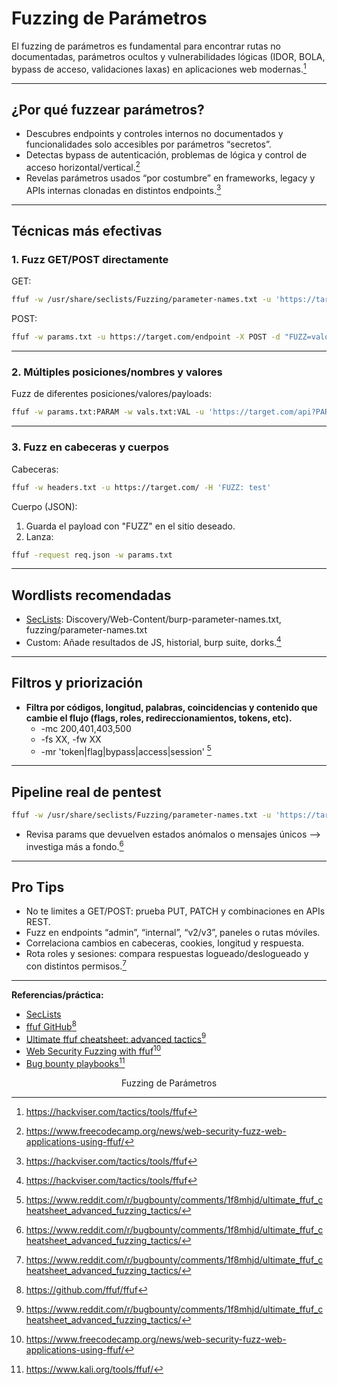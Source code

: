 # Fuzzing de Parámetros

El fuzzing de parámetros es fundamental para encontrar rutas no documentadas, parámetros ocultos y vulnerabilidades lógicas (IDOR, BOLA, bypass de acceso, validaciones laxas) en aplicaciones web modernas.[^1]

---

## ¿Por qué fuzzear parámetros?

- Descubres endpoints y controles internos no documentados y funcionalidades solo accesibles por parámetros “secretos”.
- Detectas bypass de autenticación, problemas de lógica y control de acceso horizontal/vertical.[^3]
- Revelas parámetros usados “por costumbre” en frameworks, legacy y APIs internas clonadas en distintos endpoints.[^1]

---

## Técnicas más efectivas

### 1. Fuzz GET/POST directamente

GET:

```bash
ffuf -w /usr/share/seclists/Fuzzing/parameter-names.txt -u 'https://target.com/?FUZZ=valor' -mc 200,401,403,500 -mr 'error|token|jwt'
```

POST:

```bash
ffuf -w params.txt -u https://target.com/endpoint -X POST -d "FUZZ=valor" -mc 200,401,403,500
```

---

### 2. Múltiples posiciones/nombres y valores

Fuzz de diferentes posiciones/valores/payloads:

```bash
ffuf -w params.txt:PARAM -w vals.txt:VAL -u 'https://target.com/api?PARAM=VAL' -mode clusterbomb
```

---

### 3. Fuzz en cabeceras y cuerpos

Cabeceras:

```bash
ffuf -w headers.txt -u https://target.com/ -H 'FUZZ: test'
```

Cuerpo (JSON):

1. Guarda el payload con "FUZZ" en el sitio deseado.
2. Lanza:

```bash
ffuf -request req.json -w params.txt
```

---

## Wordlists recomendadas

- [SecLists](https://github.com/danielmiessler/SecLists): Discovery/Web-Content/burp-parameter-names.txt, fuzzing/parameter-names.txt
- Custom: Añade resultados de JS, historial, burp suite, dorks.[^1]

---

## Filtros y priorización

- **Filtra por códigos, longitud, palabras, coincidencias y contenido que cambie el flujo (flags, roles, redireccionamientos, tokens, etc).**
  - -mc 200,401,403,500
  - -fs XX, -fw XX
  - -mr 'token|flag|bypass|access|session'
    [^2]

---

## Pipeline real de pentest

```bash
ffuf -w /usr/share/seclists/Fuzzing/parameter-names.txt -u 'https://target.com/api?FUZZ=1' -mc 200,401,403,500 -mr 'flag|error|jwt|token|secret|access' -o params_interesantes.txt
```

- Revisa params que devuelven estados anómalos o mensajes únicos --> investiga más a fondo.[^2]

---

## Pro Tips

- No te limites a GET/POST: prueba PUT, PATCH y combinaciones en APIs REST.
- Fuzz en endpoints “admin”, “internal”, “v2/v3”, paneles o rutas móviles.
- Correlaciona cambios en cabeceras, cookies, longitud y respuesta.
- Rota roles y sesiones: compara respuestas logueado/deslogueado y con distintos permisos.[^2]

---

**Referencias/práctica:**

- [SecLists](https://github.com/danielmiessler/SecLists)
- [ffuf GitHub](https://github.com/ffuf/ffuf)[^5]
- [Ultimate ffuf cheatsheet: advanced tactics](https://www.reddit.com/r/bugbounty/comments/1f8mhjd/ultimate_ffuf_cheatsheet_advanced_fuzzing_tactics/)[^2]
- [Web Security Fuzzing with ffuf](https://www.freecodecamp.org/news/web-security-fuzz-web-applications-using-ffuf/)[^3]
- [Bug bounty playbooks](https://www.kali.org/tools/ffuf/)[^4]

<div style="text-align: center">Fuzzing de Parámetros</div>


[^1]: https://hackviser.com/tactics/tools/ffuf
    
[^2]: https://www.reddit.com/r/bugbounty/comments/1f8mhjd/ultimate_ffuf_cheatsheet_advanced_fuzzing_tactics/
    
[^3]: https://www.freecodecamp.org/news/web-security-fuzz-web-applications-using-ffuf/
    
[^4]: https://www.kali.org/tools/ffuf/
    
[^5]: https://github.com/ffuf/ffuf
